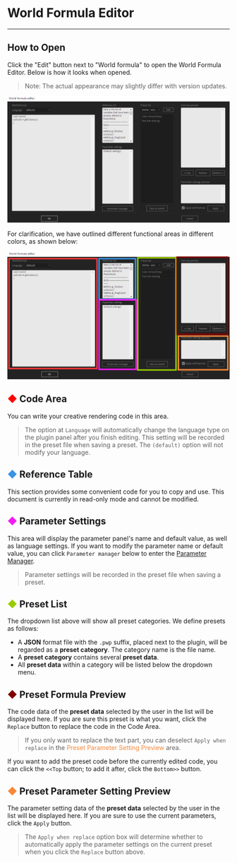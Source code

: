 # World Formula Editor
-------

## How to Open
Click the "Edit" button next to "World formula" to open the World Formula Editor. Below is how it looks when opened.

> Note: The actual appearance may slightly differ with version updates.

![World Formula Editor](formulaEditor.png)

For clarification, we have outlined different functional areas in different colors, as shown below:

![World Formula Editor (with labeled boxes)](FE_AreaInfo.png)

## <span style="color:rgb(255,0,0)">◆</span> Code Area

You can write your creative rendering code in this area.

> The option at `Language` will automatically change the language type on the plugin panel after you finish editing. This setting will be recorded in the preset file when saving a preset. The `(default)` option will not modify your language.

## <span style="color:rgb(56,148,228)">◆</span> Reference Table

This section provides some convenient code for you to copy and use. This document is currently in read-only mode and cannot be modified.

## <span style="color:rgb(243,27,243)">◆</span> Parameter Settings

This area will display the parameter panel's name and default value, as well as language settings. If you want to modify the parameter name or default value, you can click `Parameter manager` below to enter the [Parameter Manager](ParameterWindow.md).

> Parameter settings will be recorded in the preset file when saving a preset.

## <span style="color:rgb(153,204,0)">◆</span> Preset List

The dropdown list above will show all preset categories. We define presets as follows:

- A **JSON** format file with the `.pwp` suffix, placed next to the plugin, will be regarded as a **preset category**. The category name is the file name.
- A **preset category** contains several **preset data**.
- All **preset data** within a category will be listed below the dropdown menu.

## <span style="color:rgb(128,0,0)">◆</span> Preset Formula Preview

The code data of the **preset data** selected by the user in the list will be displayed here. If you are sure this preset is what you want, click the `Replace` button to replace the code in the Code Area.

> If you only want to replace the text part, you can deselect `Apply when replace` in the <span style="color:rgb(247,136,58)">Preset Parameter Setting Preview</span> area.

If you want to add the preset code before the currently edited code, you can click the `<<Top` button; to add it after, click the `Bottom>>` button.

## <span style="color:rgb(247,136,58)">◆</span> Preset Parameter Setting Preview

The parameter setting data of the **preset data** selected by the user in the list will be displayed here. If you are sure to use the current parameters, click the `Apply` button.
> The `Apply when replace` option box will determine whether to automatically apply the parameter settings on the current preset when you click the `Replace` button above.

<br>
<br>
<br>
<br>
<br>
<br>